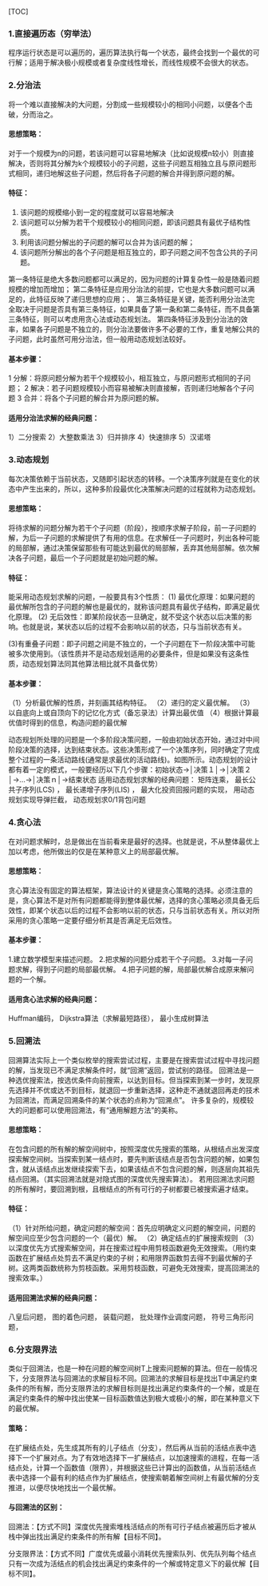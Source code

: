 [TOC]

### 1.直接遍历态（穷举法）

程序运行状态是可以遍历的，遍历算法执行每一个状态，最终会找到一个最优的可行解；适用于解决极小规模或者复杂度线性增长，而线性规模不会很大的状态。

### 2.分治法

将一个难以直接解决的大问题，分割成一些规模较小的相同小问题，以便各个击破，分而治之。

#### 思想策略：

对于一个规模为n的问题，若该问题可以容易地解决（比如说规模n较小）则直接解决，否则将其分解为k个规模较小的子问题，这些子问题互相独立且与原问题形式相同，递归地解这些子问题，然后将各子问题的解合并得到原问题的解。

#### 特征：

1) 该问题的规模缩小到一定的程度就可以容易地解决 
2) 该问题可以分解为若干个规模较小的相同问题，即该问题具有最优子结构性质。 
3) 利用该问题分解出的子问题的解可以合并为该问题的解； 
4) 该问题所分解出的各个子问题是相互独立的，即子问题之间不包含公共的子问题。

第一条特征是绝大多数问题都可以满足的，因为问题的计算复杂性一般是随着问题规模的增加而增加； 
第二条特征是应用分治法的前提，它也是大多数问题可以满足的，此特征反映了递归思想的应用；、 
第三条特征是关键，能否利用分治法完全取决于问题是否具有第三条特征，如果具备了第一条和第二条特征，而不具备第三条特征，则可以考虑用贪心法或动态规划法。 
第四条特征涉及到分治法的效率，如果各子问题是不独立的，则分治法要做许多不必要的工作，重复地解公共的子问题，此时虽然可用分治法，但一般用动态规划法较好。

#### 基本步骤：

1 分解：将原问题分解为若干个规模较小，相互独立，与原问题形式相同的子问题； 
2 解决：若子问题规模较小而容易被解决则直接解，否则递归地解各个子问题 
3 合并：将各个子问题的解合并为原问题的解。

#### 适用分治法求解的经典问题：

1）二分搜索
2）大整数乘法
3）归并排序
4）快速排序
5）汉诺塔

### 3.动态规划

每次决策依赖于当前状态，又随即引起状态的转移。一个决策序列就是在变化的状态中产生出来的，所以，这种多阶段最优化决策解决问题的过程就称为动态规划。

#### 思想策略：

将待求解的问题分解为若干个子问题（阶段），按顺序求解子阶段，前一子问题的解，为后一子问题的求解提供了有用的信息。在求解任一子问题时，列出各种可能的局部解，通过决策保留那些有可能达到最优的局部解，丢弃其他局部解。依次解决各子问题，最后一个子问题就是初始问题的解。

#### 特征：

能采用动态规划求解的问题，一般要具有3个性质： 
(1) 最优化原理：如果问题的最优解所包含的子问题的解也是最优的，就称该问题具有最优子结构，即满足最优化原理。 
(2) 无后效性：即某阶段状态一旦确定，就不受这个状态以后决策的影响。也就是说，某状态以后的过程不会影响以前的状态，只与当前状态有关。 

(3)有重叠子问题：即子问题之间是不独立的，一个子问题在下一阶段决策中可能被多次使用到。（该性质并不是动态规划适用的必要条件，但是如果没有这条性质，动态规划算法同其他算法相比就不具备优势）

#### 基本步骤：

（1）分析最优解的性质，并刻画其结构特征。 
（2）递归的定义最优解。 
（3）以自底向上或自顶向下的记忆化方式（备忘录法）计算出最优值 
（4）根据计算最优值时得到的信息，构造问题的最优解

动态规划所处理的问题是一个多阶段决策问题，一般由初始状态开始，通过对中间阶段决策的选择，达到结束状态。这些决策形成了一个决策序列，同时确定了完成整个过程的一条活动路线(通常是求最优的活动路线)。如图所示。动态规划的设计都有着一定的模式，一般要经历以下几个步骤：初始状态→│决策１│→│决策２│→…→│决策ｎ│→结束状态
适用动态规划求解的经典问题：
矩阵连乘，
最长公共子序列(LCS) ，
最长递增子序列(LIS) ，
最大化投资回报问题的实现，
用动态规划实现导弹拦截，
动态规划求0/1背包问题

### 4.贪心法

在对问题求解时，总是做出在当前看来是最好的选择。也就是说，不从整体最优上加以考虑，他所做出的仅是在某种意义上的局部最优解。

#### 思想策略：

贪心算法没有固定的算法框架，算法设计的关键是贪心策略的选择。必须注意的是，贪心算法不是对所有问题都能得到整体最优解，选择的贪心策略必须具备无后效性，即某个状态以后的过程不会影响以前的状态，只与当前状态有关。所以对所采用的贪心策略一定要仔细分析其是否满足无后效性。

#### 基本步骤：

1.建立数学模型来描述问题。 
2.把求解的问题分成若干个子问题。 
3.对每一子问题求解，得到子问题的局部最优解。 
4.把子问题的解，局部最优解合成原来解问题的一个解。

#### 适用贪心法求解的经典问题：

Huffman编码，
Dijkstra算法（求解最短路径），
最小生成树算法

### 5.回溯法

回溯算法实际上一个类似枚举的搜索尝试过程，主要是在搜索尝试过程中寻找问题的解，当发现已不满足求解条件时，就“回溯”返回，尝试别的路径。 
回溯法是一种选优搜索法，按选优条件向前搜索，以达到目标。但当探索到某一步时，发现原先选择并不优或达不到目标，就退回一步重新选择，这种走不通就退回再走的技术为回溯法，而满足回溯条件的某个状态的点称为“回溯点”。 
许多复杂的，规模较大的问题都可以使用回溯法，有“通用解题方法”的美称。

#### 思想策略：

在包含问题的所有解的解空间树中，按照深度优先搜索的策略，从根结点出发深度探索解空间树。当探索到某一结点时，要先判断该结点是否包含问题的解，如果包含，就从该结点出发继续探索下去，如果该结点不包含问题的解，则逐层向其祖先结点回溯。（其实回溯法就是对隐式图的深度优先搜索算法）。 
若用回溯法求问题的所有解时，要回溯到根，且根结点的所有可行的子树都要已被搜索遍才结束。

#### 特征：

（1）针对所给问题，确定问题的解空间：首先应明确定义问题的解空间，问题的解空间应至少包含问题的一个（最优）解。 
（2）确定结点的扩展搜索规则 
（3）以深度优先方式搜索解空间，并在搜索过程中用剪枝函数避免无效搜索。（用约束函数在扩展结点处剪去不满足约束的子树；和用限界函数剪去得不到最优解的子树。这两类函数统称为剪枝函数。采用剪枝函数，可避免无效搜索，提高回溯法的搜索效率。）

#### 适用回溯法求解的经典问题：

八皇后问题，
图的着色问题，
装载问题，
批处理作业调度问题，
符号三角形问题，

### 6.分支限界法

类似于回溯法，也是一种在问题的解空间树T上搜索问题解的算法。但在一般情况下，分支限界法与回溯法的求解目标不同。回溯法的求解目标是找出T中满足约束条件的所有解，而分支限界法的求解目标则是找出满足约束条件的一个解，或是在满足约束条件的解中找出使某一目标函数值达到极大或极小的解，即在某种意义下的最优解。

#### 策略：

在扩展结点处，先生成其所有的儿子结点（分支），然后再从当前的活结点表中选择下一个扩展对点。为了有效地选择下一扩展结点，以加速搜索的进程，在每一活结点处，计算一个函数值（限界），并根据这些已计算出的函数值，从当前活结点表中选择一个最有利的结点作为扩展结点，使搜索朝着解空间树上有最优解的分支推进，以便尽快地找出一个最优解。

#### 与回溯法的区别：

回溯法：【方式不同】深度优先搜索堆栈活结点的所有可行子结点被遍历后才被从栈中弹出找出满足约束条件的所有解【目标不同】。

分支限界法：【方式不同】广度优先或最小消耗优先搜索队列、优先队列每个结点只有一次成为活结点的机会找出满足约束条件的一个解或特定意义下的最优解【目标不同】。